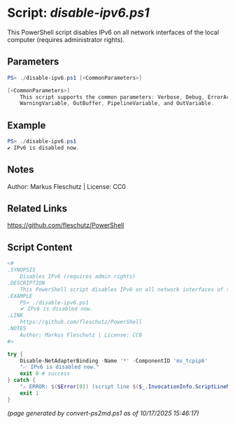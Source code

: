 Script: *disable-ipv6.ps1*
========================

This PowerShell script disables IPv6 on all network interfaces of the local computer (requires administrator rights).

Parameters
----------
```powershell
PS> ./disable-ipv6.ps1 [<CommonParameters>]

[<CommonParameters>]
    This script supports the common parameters: Verbose, Debug, ErrorAction, ErrorVariable, WarningAction, 
    WarningVariable, OutBuffer, PipelineVariable, and OutVariable.
```

Example
-------
```powershell
PS> ./disable-ipv6.ps1
✔ IPv6 is disabled now.

```

Notes
-----
Author: Markus Fleschutz | License: CC0

Related Links
-------------
https://github.com/fleschutz/PowerShell

Script Content
--------------
```powershell
<#
.SYNOPSIS
	Disables IPv6 (requires admin rights)
.DESCRIPTION
	This PowerShell script disables IPv6 on all network interfaces of the local computer (requires administrator rights).
.EXAMPLE
	PS> ./disable-ipv6.ps1
	✔ IPv6 is disabled now.
.LINK
	https://github.com/fleschutz/PowerShell
.NOTES
	Author: Markus Fleschutz | License: CC0
#>

try {
	Disable-NetAdapterBinding -Name '*' -ComponentID 'ms_tcpip6'
	"✅ IPv6 is disabled now."
	exit 0 # success
} catch {
	"⚠️ ERROR: $($Error[0]) (script line $($_.InvocationInfo.ScriptLineNumber))"
	exit 1
}
```

*(page generated by convert-ps2md.ps1 as of 10/17/2025 15:46:17)*
